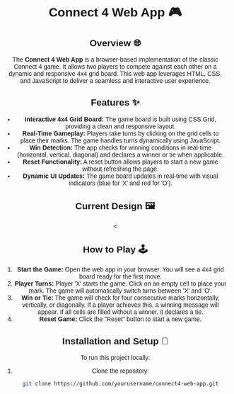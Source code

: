 # Connect 4 Web App 🎮

## Overview 🌐

The **Connect 4 Web App** is a browser-based implementation of the classic Connect 4 game. It allows two players to compete against each other on a dynamic and responsive 4x4 grid board. This web app leverages HTML, CSS, and JavaScript to deliver a seamless and interactive user experience.

## Features ✨

- **Interactive 4x4 Grid Board:** The game board is built using CSS Grid, providing a clean and responsive layout.
- **Real-Time Gameplay:** Players take turns by clicking on the grid cells to place their marks. The game handles turns dynamically using JavaScript.
- **Win Detection:** The app checks for winning conditions in real-time (horizontal, vertical, diagonal) and declares a winner or tie when applicable.
- **Reset Functionality:** A reset button allows players to start a new game without refreshing the page.
- **Dynamic UI Updates:** The game board updates in real-time with visual indicators (blue for 'X' and red for 'O').

## Current Design 🖼
<!DOCTYPE html>
<html lang="en">
<head>
    <meta charset="UTF-8">
    <meta http-equiv="X-UA-Compatible" content="IE=edge">
    <meta name="viewport" content="width=device-width, initial-scale=1.0">
    <title>Connect 4 Web App</title>
    <style>
        body {
            font-family: Arial, sans-serif;
            text-align: center;
        }
        .image-container {
            margin: 20px;
        }
        img {
            max-width: 100%;
            height: auto;
            border: 1px solid #ccc;
        }
    </style>
</head>
<body>
    <


## How to Play 🕹

1. **Start the Game:** Open the web app in your browser. You will see a 4x4 grid board ready for the first move.
2. **Player Turns:** Player 'X' starts the game. Click on an empty cell to place your mark. The game will automatically switch turns between 'X' and 'O'.
3. **Win or Tie:** The game will check for four consecutive marks horizontally, vertically, or diagonally. If a player achieves this, a winning message will appear. If all cells are filled without a winner, it declares a tie.
4. **Reset Game:** Click the "Reset" button to start a new game.

## Installation and Setup 🚀

To run this project locally:

1. Clone the repository:
   ```bash
   git clone https://github.com/yourusername/connect4-web-app.git
